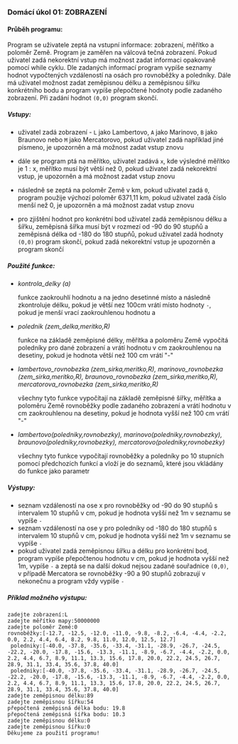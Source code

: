 ### Domácí úkol 01: ZOBRAZENÍ



#### Průběh programu:

Program se uživatele zeptá na vstupní informace: zobrazení, měřítko a poloměr Země. Program je zaměřen na válcová tečná zobrazení. Pokud uživatel zadá nekorektní vstup má možnost zadat informaci opakovaně pomocí while cyklu. Dle zadaných informací program vypíše seznamy hodnot vypočtených vzdáleností na osách pro rovnoběžky a poledníky. Dále má uživatel možnost zadat zeměpisnou délku a zeměpisnou šířku konkrétního bodu a program vypíše přepočtené hodnoty podle zadaného zobrazení. Při zadání hodnot `(0,0)` program skončí. 

##### Vstupy:

- uživatel zadá zobrazení - `L` jako Lambertovo, `A` jako Marinovo, `B` jako Braunovo nebo `M` jako Mercatorovo, pokud uživatel zadá například jiné písmeno, je upozorněn a má možnost zadat vstup znovu

- dále se program ptá na měřítko, uživatel zadává `x`, kde výsledné měřítko je 1 : x, měřítko musí být větší než 0, pokud uživatel zadá nekorektní vstup,  je upozorněn a má možnost zadat vstup znovu

- následně se zeptá na poloměr Země v km, pokud uživatel zadá `0`, program použije výchozí poloměr 6371,11 km, pokud uživatel zadá číslo menší než 0, je upozorněn a má možnost zadat vstup znovu

- pro zjištění hodnot pro konkrétní bod uživatel zadá zeměpisnou délku a šířku, zeměpisná šířka musí být v rozmezí od -90 do 90 stupňů a zeměpisná délka od -180 do 180 stupňů, pokud uživatel zadá hodnoty `(0,0)` program skončí, pokud zadá nekorektní vstup je upozorněn a program skončí

##### Použité funkce:
- *kontrola_delky (a)*

  funkce zaokrouhlí hodnotu a na jedno desetinné místo a následně zkontroluje délku, pokud je větší nez 100cm vrátí místo hodnoty `-`, pokud je menší vrací zaokrouhlenou hodnotu a 

- *polednik (zem_delka,meritko,R)* 

  funkce na základě zeměpisné délky, měřítka a poloměru Země vypočítá poledníky pro dané zobrazení a vrátí hodnotu v cm zaokrouhlenou na desetiny, pokud je hodnota větší než 100 cm vrátí "-"

- *lambertovo_rovnobezka (zem_sirka,meritko,R), marinovo_rovnobezka (zem_sirka,meritko,R), braunovo_rovnobezka (zem_sirka,meritko,R), mercatorova_rovnobezka (zem_sirka,meritko,R)* 

  všechny tyto funkce vypočítají na základě zeměpisné šířky, měřítka a poloměru Země rovnoběžky podle zadaného zobrazení a vrátí hodnotu v cm zaokrouhlenou na desetiny, pokud je hodnota vyšší než 100 cm vrátí "-"

- *lambertovo(poledniky,rovnobezky), marinovo(poledniky,rovnobezky), braunovo(poledniky,rovnobezky), mercatorovo(poledniky,rovnobezky)* 

  všechny tyto funkce vypočítají rovnoběžky a poledníky po 10 stupních pomocí předchozích funkcí a vloží je do seznamů, které jsou vkládány do funkce jako parametr

##### Výstupy:

- seznam vzdáleností na ose x pro rovnoběžky od -90 do 90 stupňů s intervalem 10 stupňů v cm, pokud je hodnota vyšší než 1m v seznamu se vypíše `-`
- seznam vzdáleností na ose y pro poledníky od -180 do 180 stupňů s intervalem 10 stupňů v cm, pokud je hodnota vyšší než 1m v seznamu se vypíše `-`
- pokud uživatel zadá zeměpisnou šířku a délku pro konkrétní bod, program vypíše přepočtenou hodnotu v cm, pokud je hodnota vyšší než 1m, vypíše `-` a zeptá se na další dokud nejsou zadané souřadnice `(0,0)`, v případě Mercatora se rovnoběžky -90 a 90 stupňů zobrazují v nekonečnu a program vždy vypíše `-`

##### Příklad možného výstupu:

```
zadejte zobrazení:L
zadejte měřítko mapy:50000000
zadejte poloměr Země:0
rovnoběžky:[-12.7, -12.5, -12.0, -11.0, -9.8, -8.2, -6.4, -4.4, -2.2, 0.0, 2.2, 4.4, 6.4, 8.2, 9.8, 11.0, 12.0, 12.5, 12.7]
 poledniky:[-40.0, -37.8, -35.6, -33.4, -31.1, -28.9, -26.7, -24.5, -22.2, -20.0, -17.8, -15.6, -13.3, -11.1, -8.9, -6.7, -4.4, -2.2, 0.0, 2.2, 4.4, 6.7, 8.9, 11.1, 13.3, 15.6, 17.8, 20.0, 22.2, 24.5, 26.7, 28.9, 31.1, 33.4, 35.6, 37.8, 40.0]
 poledniky:[-40.0, -37.8, -35.6, -33.4, -31.1, -28.9, -26.7, -24.5, -22.2, -20.0, -17.8, -15.6, -13.3, -11.1, -8.9, -6.7, -4.4, -2.2, 0.0, 2.2, 4.4, 6.7, 8.9, 11.1, 13.3, 15.6, 17.8, 20.0, 22.2, 24.5, 26.7, 28.9, 31.1, 33.4, 35.6, 37.8, 40.0]
zadejte zeměpisnou délku:89
zadejte zeměpisnou šířku:54
přepočtená zeměpisná délka bodu: 19.8
přepočtená zeměpisná šířka bodu: 10.3
zadejte zeměpisnou délku:0
zadejte zeměpisnou šířku:0
Děkujeme za použití programu!
```



